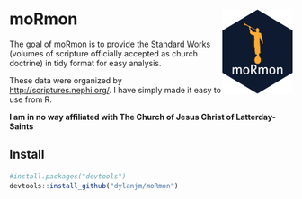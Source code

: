 <!-- README.md is generated from README.Rmd. Please edit that file -->
moRmon <img src="man/figures/hex_moroni.png" align="right" height="150" width="125"/>
=====================================================================================

The goal of moRmon is to provide the [Standard
Works](https://www.lds.org/topics/standard-works) (volumes of scripture
officially accepted as church doctrine) in tidy format for easy
analysis.

These data were organized by <http://scriptures.nephi.org/>. I have
simply made it easy to use from R.

**I am in no way affiliated with The Church of Jesus Christ of
Latterday-Saints**

Install
-------

``` r
#install.packages("devtools")
devtools::install_github("dylanjm/moRmon")
```
